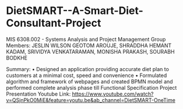 # DietSMART--A-Smart-Diet-Consultant-Project
MIS 6308.002 - Systems Analysis and Project Management 
Group Members: JESLIN WILSON GEOTOM AROUJE,  SHRADDHA HEMANT KADAM, SRIVIDYA VENKATARAMAN, MONISHA PRAKASH, SOURABH BODKHE

Summary:
• Designed an application providing accurate diet plan to customers at a minimal cost, speed and convenience
• Formulated algorithm and framework of webpages and created BPMN model and performed complete analysis phase till Functional Specification 
Project Presentation Youtube Link:  https://www.youtube.com/watch?v=QSjnPkO0MiE&feature=youtu.be&ab_channel=DietSMART-OneTime 
